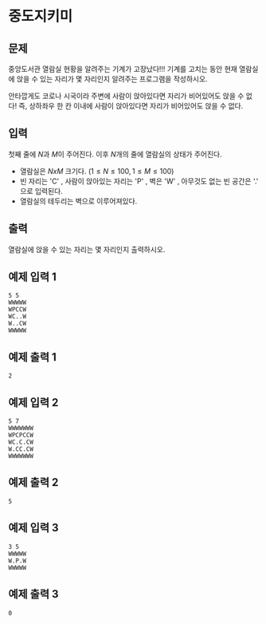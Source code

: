 # 중도지키미

## 문제

 중앙도서관 열람실 현황을 알려주는 기계가 고장났다!!! 기계를 고치는 동안 현재 열람실에 앉을 수 있는 자리가 몇 자리인지 알려주는 프로그램을 작성하시오.

 안타깝게도 코로나 시국이라 주변에 사람이 앉아있다면 자리가 비어있어도 앉을 수 없다! 즉, 상하좌우 한 칸 이내에 사람이 앉아있다면 자리가 비어있어도 앉을 수 없다.

## 입력

첫째 줄에 $N$과 $M$이 주어진다. 이후 $N$개의 줄에 열람실의 상태가 주어진다.

- 열람실은 $N x M$ 크기다. $(1 \leq N \leq 100, 1 \leq M \leq 100)$
- 빈 자리는 'C' , 사람이 앉아있는 자리는 'P' , 벽은 'W' , 아무것도 없는 빈 공간은 '.' 으로 입력된다.
- 열람실의 테두리는 벽으로 이루어져있다.

## 출력

열람실에 앉을 수 있는 자리는 몇 자리인지 출력하시오.

## 예제 입력 1

```
5 5
WWWWW
WPCCW
WC..W
W..CW
WWWWW
```

## 예제 출력 1

```
2
```

## 예제 입력 2

```
5 7
WWWWWWW
WPCPCCW
WC.C.CW
W.CC.CW
WWWWWWW
```

## 예제 출력 2

```
5
```

## 예제 입력 3

```
3 5
WWWWW
W.P.W
WWWWW
```

## 예제 출력 3

```
0
```

